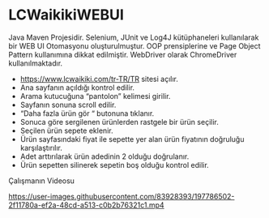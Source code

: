 # LCWaikikiWEBUI

Java Maven Projesidir. Selenium, JUnit ve Log4J kütüphaneleri kullanılarak bir WEB UI Otomasyonu oluşturulmuştur. OOP prensiplerine ve Page Object Pattern kullanımına dikkat edilmiştir. WebDriver olarak ChromeDriver kullanılmaktadır.


- https://www.lcwaikiki.com/tr-TR/TR sitesi açılır.
- Ana sayfanın açıldığı kontrol edilir.
- Arama kutucuğuna “pantolon” kelimesi girilir.
- Sayfanın sonuna scroll edilir.
- “Daha fazla ürün gör “ butonuna tıklanır.
- Sonuca göre sergilenen ürünlerden rastgele bir ürün seçilir.
- Seçilen ürün sepete eklenir.
- Ürün sayfasındaki fiyat ile sepette yer alan ürün fiyatının doğruluğu karşılaştırılır.
- Adet arttırılarak ürün adedinin 2 olduğu doğrulanır.
- Ürün sepetten silinerek sepetin boş olduğu kontrol edilir.


 Çalışmanın Videosu 
 

https://user-images.githubusercontent.com/83928393/197786502-2f11780a-ef2a-48cd-a513-c0b2b76321c1.mp4

